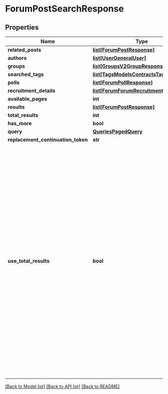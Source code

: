 # ForumPostSearchResponse

## Properties
Name | Type | Description | Notes
------------ | ------------- | ------------- | -------------
**related_posts** | [**list[ForumPostResponse]**](ForumPostResponse.md) |  | [optional] 
**authors** | [**list[UserGeneralUser]**](UserGeneralUser.md) |  | [optional] 
**groups** | [**list[GroupsV2GroupResponse]**](GroupsV2GroupResponse.md) |  | [optional] 
**searched_tags** | [**list[TagsModelsContractsTagResponse]**](TagsModelsContractsTagResponse.md) |  | [optional] 
**polls** | [**list[ForumPollResponse]**](ForumPollResponse.md) |  | [optional] 
**recruitment_details** | [**list[ForumForumRecruitmentDetail]**](ForumForumRecruitmentDetail.md) |  | [optional] 
**available_pages** | **int** |  | [optional] 
**results** | [**list[ForumPostResponse]**](ForumPostResponse.md) |  | [optional] 
**total_results** | **int** |  | [optional] 
**has_more** | **bool** |  | [optional] 
**query** | [**QueriesPagedQuery**](QueriesPagedQuery.md) |  | [optional] 
**replacement_continuation_token** | **str** |  | [optional] 
**use_total_results** | **bool** | If useTotalResults is true, then totalResults represents an accurate count.  If False, it does not, and may be estimated/only the size of the current page.  Either way, you should probably always only trust hasMore.  This is a long-held historical throwback to when we used to do paging with known total results.Those queries toasted our database, and we were left to hastily alter our endpoints and create backward-compatible shims, of which useTotalResults is one. | [optional] 

[[Back to Model list]](../README.md#documentation-for-models) [[Back to API list]](../README.md#documentation-for-api-endpoints) [[Back to README]](../README.md)


